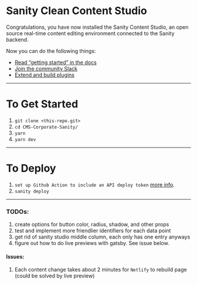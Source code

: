 # Sanity Clean Content Studio

Congratulations, you have now installed the Sanity Content Studio, an open source real-time content editing environment connected to the Sanity backend.

Now you can do the following things:

- [Read “getting started” in the docs](https://www.sanity.io/docs/introduction/getting-started?utm_source=readme)
- [Join the community Slack](https://slack.sanity.io/?utm_source=readme)
- [Extend and build plugins](https://www.sanity.io/docs/content-studio/extending?utm_source=readme)



---


# To Get Started

1. `git clone <this-repo.git>`
2. `cd CMS-Corporate-Sanity/`
3. `yarn`
4. `yarn dev`

---


# To Deploy

1. `set up Github Action to include an API deploy token` [more info](https://www.sanity.io/docs/deployment#59a23cd85193).
2. `sanity deploy`

---

### TODOs: 

1. create options for button color, radius, shadow, and other props
2. test and implement more friendlier identifiers for each data point
3. get rid of sanity studio middle column, each only has one entry anyways
4. figure out how to do live previews with gatsby. See issue below.

#### Issues: 

1. Each content change takes about 2 minutes for `Netlify` to rebuild page (could be solved by live preview)
